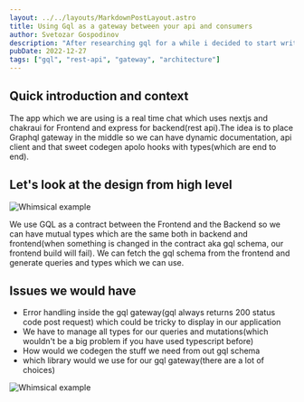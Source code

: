```yaml
---
layout: ../../layouts/MarkdownPostLayout.astro
title: Using Gql as a gateway between your api and consumers
author: Svetozar Gospodinov
description: "After researching gql for a while i decided to start writing about my learnings"
pubDate: 2022-12-27
tags: ["gql", "rest-api", "gateway", "architecture"]
---
```


## Quick introduction and context

The app which we are using is a real time chat which uses nextjs and chakraui for Frontend and express for backend(rest api).The idea is to place Graphql gateway in the middle so we can have dynamic documentation, api client and that sweet codegen apolo hooks with types(which are end to end).

## Let's look at the design from high level

![Whimsical example](/images/Gql_Gateway.png "Whimsical example")

We use GQL as a contract between the Frontend and the Backend so we can have mutual types which are the same both in backend and frontend(when something is changed in the contract aka gql schema, our frontend build will fail). We can fetch the gql schema from the frontend and generate queries and types which we can use.

## Issues we would have

- Error handling inside the gql gateway(gql always returns 200 status code post request) which could be tricky to display in our application
- We have to manage all types for our queries and mutations(which wouldn't be a big problem if you have used typescript before)
- How would we codegen the stuff we need from out gql schema
- which library would we use for our gql gateway(there are a lot of choices)

![Whimsical example](/images/GQL_GATEWAY_PROS_CONS.png "Whimsical example")
